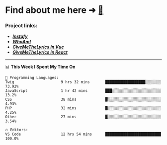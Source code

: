 # Find about me here ➜ [🧑](https://pauabella.dev)

### Project links:
- ***[Instafy](https://instafy.me)***
- ***[WhoAmI](https://pauabella.dev)***
- ***[GiveMeTheLyrics in Vue](https://lyrics.pauabella.dev)***
- ***[GiveMeTheLyrics in React](https://pauabella.dev/GiveMeTheLyrics)***

---
<!--START_SECTION:waka-->
📊 **This Week I Spent My Time On** 

```text
💬 Programming Languages: 
Twig                     9 hrs 32 mins       ██████████████████░░░░░░░   73.92% 
JavaScript               1 hr 42 mins        ███░░░░░░░░░░░░░░░░░░░░░░   13.2% 
CSS                      38 mins             █░░░░░░░░░░░░░░░░░░░░░░░░   4.93% 
PHP                      32 mins             █░░░░░░░░░░░░░░░░░░░░░░░░   4.25% 
Other                    27 mins             █░░░░░░░░░░░░░░░░░░░░░░░░   3.54%

🔥 Editors: 
VS Code                  12 hrs 54 mins      █████████████████████████   100.0%

```


<!--END_SECTION:waka-->
